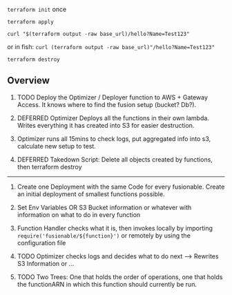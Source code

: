 `terraform init` once

`terraform apply`

`curl "$(terraform output -raw base_url)/hello?Name=Test123"`

or in fish: `curl (terraform output -raw base_url)"/hello?Name=Test123"`

`terraform destroy`

## Overview

1. TODO Deploy the Optimizer / Deployer function to AWS + Gateway Access. It knows where to find the fusion setup (bucket? Db?).

2. DEFERRED Optimizer Deploys all the functions in their own lambda. Writes everything it has created into S3 for easier destruction.

3. Optimizer runs all 15mins to check logs, put aggregated info into s3, calculate new setup to test.

4. DEFERRED Takedown Script: Delete all objects created by functions, then terraform destroy

----

1. Create one Deployment with the same Code for every fusionable. Create an initial deployment of smallest functions possible.

2. Set Env Variables OR S3 Bucket information or whatever with information on what to do in every function

3. Function Handler checks what it is, then invokes locally by importing `require('fusionable/${function}')` or remotely by using the configuration file

3. TODO Optimizer checks logs and decides what to do next --> Rewrites S3 Information or ...

4. TODO Two Trees: One that holds the order of operations, one that holds the functionARN in which this function should currently be run.